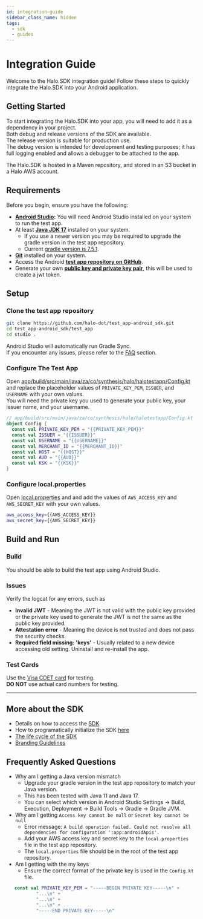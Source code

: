 ```yaml
---
id: integration-guide
sidebar_class_name: hidden
tags:
  - sdk
  - guides
---
```


# Integration Guide

Welcome to the Halo.SDK integration guide! Follow these steps to quickly integrate the Halo.SDK into your Android application.

## Getting Started

To start integrating the Halo.SDK into your app, you will need to add it as a dependency in your project.<br/>
Both debug and release versions of the SDK are available. <br/>
The release version is suitable for production use. <br/>
The debug version is intended for development and testing purposes; it has full logging enabled and allows a debugger to be attached to the app.

The Halo.SDK is hosted in a Maven repository, and stored in an S3 bucket in a Halo AWS account.


## Requirements

Before you begin, ensure you have the following:

- **<a href="https://developer.android.com/studio" target="_blank">Android Studio</a>:** You will need Android Studio installed on your system to run the test app.
- At least **<a href="https://www.oracle.com/java/technologies/downloads/#java17" target="_blank">Java JDK 17</a>** installed on your system.
  - If you use a newer version you may be required to upgrade the gradle version in the test app repository.
  - Current <a href="https://github.com/halo-dot/test_app-android_sdk/blob/master/test_app/gradle/wrapper/gradle-wrapper.properties" target="_blank">gradle version is 7.5.1</a>.
- **<a href="https://git-scm.com/" target="_blank">Git</a>** installed on your system.
- Access the Android **<a href="https://github.com/halo-dot/test_app-android_sdk" target="_blank">test app repository on GitHub</a>**.
- Generate your own **<a href="https://go.developerportal.qa.haloplus.io/docs/jwt" target="_blank">public key and private key pair</a>**, this will be used to create a jwt token.

## Setup

### Clone the test app repository

```bash
git clone https://github.com/halo-dot/test_app-android_sdk.git
cd test_app-android_sdk/test_app
cd studio .
```

Android Studio will automatically run Gradle Sync.<br/>
If you encounter any issues, please refer to the [FAQ](#frequently-asked-questions) section.

### Configure The Test App

Open [app/build/src/main/java/za/co/synthesis/halo/halotestapp/Config.kt](https://github.com/halo-dot/test_app-android_sdk/blob/master/test_app/app/src/main/java/za/co/synthesis/halo/halotestapp/Config.kt) and replace the placeholder values of `PRIVATE_KEY_PEM`, `ISSUER`, and `USERNAME` with your own values.<br/>
You will need the private key you used to generate your public key, your issuer name, and your username.

```kotlin
// app/build/src/main/java/za/co/synthesis/halo/halotestapp/Config.kt
object Config {
  const val PRIVATE_KEY_PEM = "{{PRIVATE_KEY_PEM}}"
  const val ISSUER = "{{ISSUER}}"
  const val USERNAME = "{{USERNAME}}"
  const val MERCHANT_ID = "{{MERCHANT_ID}}"
  const val HOST = "{{HOST}}"
  const val AUD = "{{AUD}}"
  const val KSK = "{{KSK}}"
}
```
### Configure local.properties

Open [local.properties](https://github.com/halo-dot/test_app-android_sdk/blob/master/test_app/local.properties) and and add the values of `AWS_ACCESS_KEY` and `AWS_SECRET_KEY` with your own values.

```bash
aws_access_key={{AWS_ACCESS_KEY}}
aws_secret_key={{AWS_SECRET_KEY}}
```

## Build and Run

### Build

You should be able to build the test app using Android Studio.

### Issues

Verify the logcat for any errors, such as

* __Invalid JWT__ - Meaning the JWT is not valid with the public key provided or the private key used to generate the JWT is not the same as the public key provided.
* __Attestation error__ - Meaning the device is not trusted and does not pass the security checks.
* __Required field missing: 'keys'__ - Usually related to a new device accessing old setting. Uninstall and re-install the app.

### Test Cards

Use the <a href="https://play.google.com/store/apps/details?id=com.visa.app.cdet&hl=en_ZA" target="_blank">Visa CDET card</a> for testing.<br/>
**DO NOT** use actual card numbers for testing.

<hr/>

## More about the SDK

- Details on how to access the <a href="http://docs.haloplus.io/docs/documentations/sdk/getting-started-with-sdk" target="_blank">SDK</a>
- How to programatically initialize the SDK <a href="http://docs.haloplus.io/docs/documentations/sdk/sdk-integration-guide#6-initiallization-of-the-sdk" target="_blank">here</a>
- <a href="http://docs.haloplus.io/docs/documentations/sdk/sdk-integration-guide#5-life-cycle-methods" target="_blank">The life cycle of the SDK </a>
- <a href="http://docs.haloplus.io/docs/documentations/sdk/branding-guidelines" target="_blank">Branding Guidelines</a>

## Frequently Asked Questions

- Why am I getting a Java version mismatch
  - Upgrade your gradle version in the test app repository to match your Java version.
  - This has been tested with Java 11 and Java 17.
  - You can select which version in Android Studio Settings -> Build, Execution, Deployment -> Build Tools -> Gradle -> Gradle JVM.
- Why am I getting `Access key cannot be null` or `Secret key cannot be null`
  - Error message: `A build operation failed. Could not resolve all dependencies for configuration ':app:androidApis'.`
  - Add your AWS access key and secret key to the `local.properties` file in the test app repository.
  - The `local.properties` file should be in the root of the test app repository.
- Am I getting with the my keys
  - Ensure the correct format of the private key is used in the `Config.kt` file.
```kotlin
   const val PRIVATE_KEY_PEM = "-----BEGIN PRIVATE KEY-----\n" +
           "...\n" +
           "...\n" +
           "...\n" +
           "-----END PRIVATE KEY-----\n"
```
